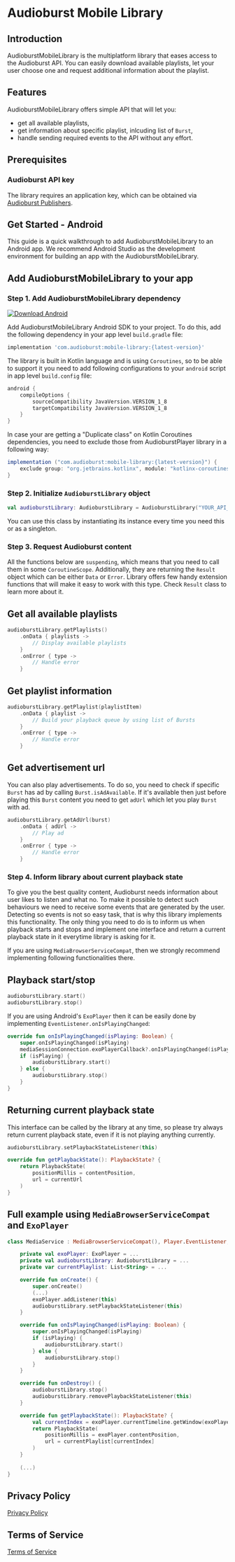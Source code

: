# Audioburst Mobile Library

## Introduction
AudioburstMobileLibrary is the multiplatform library that eases access to the Audioburst API. You can easily download available playlists, let your user choose one and request additional information about the playlist. 

## Features
AudioburstMobileLibrary offers simple API that will let you:
- get all available playlists,
- get information about specific playlist, inlcuding list of `Burst`,
- handle sending required events to the API without any effort.

## Prerequisites

### Audioburst API key
The library requires an application key, which can be obtained via [Audioburst Publishers](https://publishers.audioburst.com/).

## Get Started - Android

This guide is a quick walkthrough to add AudioburstMobileLibrary to an Android app. We recommend Android Studio as the development environment for building an app with the AudioburstMobileLibrary.

## Add AudioburstMobileLibrary to your app

### Step 1. Add AudioburstMobileLibrary dependency
[ ![Download Android](https://api.bintray.com/packages/audioburst/maven/mobile-library/images/download.svg) ](https://bintray.com/audioburst/maven/mobile-library/_latestVersion)

Add AudioburstMobileLibrary Android SDK to your project. To do this, add the following dependency in your app level `build.gradle` file:
```gradle
implementation 'com.audioburst:mobile-library:{latest-version}'
```

The library is built in Kotlin language and is using `Coroutines`, so to be able to support it you need to add following configurations to your `android` script in app level `build.config` file:
```gradle
android {
    compileOptions {
        sourceCompatibility JavaVersion.VERSION_1_8
        targetCompatibility JavaVersion.VERSION_1_8
    }
}
```

In case your are getting a "Duplicate class" on Kotlin Coroutines dependencies, you need to exclude those from AudioburstPlayer library in a following way:
```gradle
implementation ("com.audioburst:mobile-library:{latest-version}") {
    exclude group: "org.jetbrains.kotlinx", module: "kotlinx-coroutines-core-jvm"
}
```

### Step 2. Initialize `AudioburstLibrary` object
```kotlin
val audioburstLibrary: AudioburstLibrary = AudioburstLibrary("YOUR_API_KEY_HERE")
```
You can use this class by instantiating its instance every time you need this or as a singleton.

### Step 3. Request Audioburst content

All the functions below are `suspending`, which means that you need to call them in some `CoroutineScope`. Additionally, they are returning the `Result` object which can be either `Data` or `Error`. Library offers few handy extension functions that will make it easy to work with this type. Check `Result` class to learn more about it.  

## Get all available playlists
```kotlin
audioburstLibrary.getPlaylists()
    .onData { playlists ->
        // Display available playlists
    }
    .onError { type -> 
        // Handle error
    }
```

## Get playlist information
```kotlin
audioburstLibrary.getPlaylist(playlistItem)
    .onData { playlist ->
        // Build your playback queue by using list of Bursts
    }
    .onError { type -> 
        // Handle error
    }
```

## Get advertisement url
You can also play advertisements. To do so, you need to check if specific `Burst` has ad by calling `Burst.isAdAvailable`. If it's available then just before playing this `Burst` content you need to get `adUrl` which let you play `Burst` with ad. 
```kotlin
audioburstLibrary.getAdUrl(burst)
    .onData { adUrl ->
        // Play ad
    }
    .onError { type -> 
        // Handle error
    }
```

### Step 4. Inform library about current playback state
To give you the best quality content, Audioburst needs information about user likes to listen and what no. To make it possible to detect such behaviours we need to receive some events that are generated by the user. Detecting so events is not so easy task, that is why this library implements this functionality. The only thing you need to do is to inform us when playback starts and stops and implement one interface and return a current playback state in it everytime library is asking for it.

If you are using `MediaBrowserServiceCompat`, then we strongly recommend implementing following functionalities there.  

## Playback start/stop
```kotlin
audioburstLibrary.start()
audioburstLibrary.stop()
```

If you are using Android's `ExoPlayer` then it can be easily done by implementing `EventListener.onIsPlayingChanged`:
```kotlin
override fun onIsPlayingChanged(isPlaying: Boolean) {
    super.onIsPlayingChanged(isPlaying)
    mediaSessionConnection.exoPlayerCallback?.onIsPlayingChanged(isPlaying)
    if (isPlaying) {
        audioburstLibrary.start()
    } else {
        audioburstLibrary.stop()
    }
}
```

## Returning current playback state
This interface can be called by the library at any time, so please try always return current playback state, even if it is not playing anything currently.
```kotlin
audioburstLibrary.setPlaybackStateListener(this)

override fun getPlaybackState(): PlaybackState? {
    return PlaybackState(
        positionMillis = contentPosition,
        url = currentUrl
    )
}
```

## Full example using `MediaBrowserServiceCompat` and `ExoPlayer`
```kotlin
class MediaService : MediaBrowserServiceCompat(), Player.EventListener, PlaybackStateListener {

    private val exoPlayer: ExoPlayer = ...
    private val audioburstLibrary: AudioburstLibrary = ...
    private var currentPlaylist: List<String> = ...

    override fun onCreate() {
        super.onCreate()
        (...)
        exoPlayer.addListener(this)
        audioburstLibrary.setPlaybackStateListener(this)
    }

    override fun onIsPlayingChanged(isPlaying: Boolean) {
        super.onIsPlayingChanged(isPlaying)
        if (isPlaying) {
            audioburstLibrary.start()
        } else {
            audioburstLibrary.stop()
        }
    }

    override fun onDestroy() {
        audioburstLibrary.stop()
        audioburstLibrary.removePlaybackStateListener(this)
    }

    override fun getPlaybackState(): PlaybackState? {
        val currentIndex = exoPlayer.currentTimeline.getWindow(exoPlayer.currentWindowIndex, Timeline.Window())
        return PlaybackState(
            positionMillis = exoPlayer.contentPosition,
            url = currentPlaylist[currentIndex]
        )
    }
    
    (...)
}
```

## Privacy Policy
[Privacy Policy](https://audioburst.com/privacy)

## Terms of Service
[Terms of Service](https://audioburst.com/audioburst-publisher-terms)